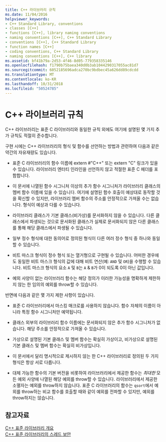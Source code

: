 ```yaml
---
title: C++ 라이브러리 규칙
ms.date: 11/04/2016
helpviewer_keywords:
- C++ Standard Library, conventions
- classes [C++]
- functions [C++], library naming conventions
- naming conventions [C++], C++ Standard Library
- conventions [C++], C++ Standard Library
- function names [C++]
- coding conventions, C++ Standard Library
- naming conventions [C++], C++ library
ms.assetid: bf41b79a-2d53-4f46-8d05-779358335146
ms.openlocfilehash: f1790b75baea340d0b3ab1044290317055ac81d7
ms.sourcegitcommit: 6052185696adca270bc9bdbec45a626dd89cdcdd
ms.translationtype: MT
ms.contentlocale: ko-KR
ms.lasthandoff: 10/31/2018
ms.locfileid: "50524785"
---
```

# <a name="c-library-conventions"></a>C++ 라이브러리 규칙

C++ 라이브러리는 표준 C 라이브러리와 동일한 규칙 외에도 여기에 설명된 몇 가지 추가 규칙도 적절히 준수합니다.

구현 시에는 C++ 라이브러리의 형식 및 함수를 선언하는 방법과 관련하여 다음과 같은 약간의 자유재량도 있습니다.

- 표준 C 라이브러리의 함수 이름에 extern #"C++" 또는 extern "C" 링크가 있을 수 있습니다. 라이브러리 엔터티 인라인을 선언하지 않고 적절한 표준 C 헤더를 포함합니다.

- 이 문서에 나열된 함수 시그니처 이상의 추가 함수 시그니처가 라이브러리 클래스의 멤버 함수 이름에 있을 수 있습니다. 여기에 설명된 함수 호출이 예상대로 동작할 것을 확신할 수 있지만, 라이브러리 멤버 함수의 주소를 안정적으로 가져올 수는 없습니다. 형식이 예상과 다를 수 있습니다.

- 라이브러리 클래스가 기본 클래스(비가상)를 문서화하지 않을 수 있습니다. 다른 클래스에서 파생되는 것으로 문서화된 클래스가 실제로 문서화되지 않은 다른 클래스를 통해 해당 클래스에서 파생될 수 있습니다.

- 일부 정수 형식에 대한 동의어로 정의된 형식이 다른 여러 정수 형식 중 하나와 동일할 수 있습니다.

- 비트 마스크 형식이 정수 형식 또는 열거형으로 구현될 수 있습니다. 어떠한 경우에도 동일한 비트 마스크 형식의 값에 대해 비트 연산(예: `AND` 및 `OR`)을 수행할 수 있습니다. 비트 마스크 형식의 요소 `A` 및 `B`는 `A` & `B`가 0이 되도록 0이 아닌 값입니다.

- 예외 사양이 없는 라이브러리 함수는 해당 정의가 이러한 가능성을 명확하게 제한하지 않는 한 임의의 예외를 throw할 수 있습니다.

반면에 다음과 같은 몇 가지 제한 사항이 있습니다.

- 표준 C 라이브러리에서 마스킹 매크로를 사용하지 않습니다. 함수 자체의 이름이 아니라 특정 함수 시그니처만 예약됩니다.

- 클래스 외부의 라이브러리 함수 이름에는 문서화되지 않은 추가 함수 시그니처가 없습니다. 해당 주소를 안정적으로 가져올 수 있습니다.

- 가상으로 설명된 기본 클래스 및 멤버 함수는 확실히 가상이고, 비가상으로 설명된 기본 클래스 및 멤버 함수는 확실히 비가상입니다.

- 이 문서에서 달리 명시적으로 제시하지 않는 한 C++ 라이브러리로 정의된 두 가지 형식은 항상 서로 다릅니다.

- 대체 가능한 함수의 기본 버전을 비롯하여 라이브러리에서 제공한 함수는 *최대한* 모든 예외 사양에 나열된 해당 예외를 throw할 수 있습니다. 라이브러리에서 제공한 소멸자는 예외를 throw하지 않습니다. 표준 C 라이브러리의 함수는 `qsort`에서 예외를 throw하는 비교 함수를 호출할 때와 같이 예외를 전파할 수 있지만, 예외를 throw하지는 않습니다.

## <a name="see-also"></a>참고자료

[C++ 표준 라이브러리 개요](../standard-library/cpp-standard-library-overview.md)<br/>
[C++ 표준 라이브러리의 스레드 보안](../standard-library/thread-safety-in-the-cpp-standard-library.md)<br/>

